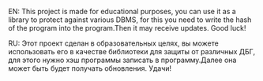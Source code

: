 EN:
This project is made for educational purposes, you can use it as a library to protect against various DBMS, for this you need to write the hash of the program into the program.Then it may receive updates. Good luck!

  RU:
Этот проект сделан в образовательных целях, вы можете использовать его в качестве библиотеки для защиты от различных ДБГ, для этого нужно хэш программы записать в программу.Далее она может быть будет получать обновления. Удачи!

